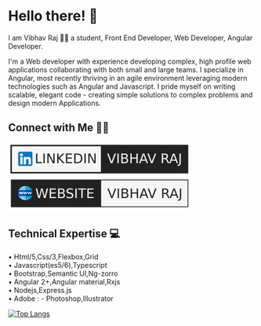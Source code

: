 # Hello there! 👋

I am Vibhav Raj 🙋‍♂️ a student, Front End Developer, Web Developer, Angular Developer.

I'm a Web developer with experience developing complex, high profile web applications collaborating with both small and large teams. I specialize in Angular, most recently thriving in an agile environment leveraging modern technologies such as Angular and Javascript. I pride myself on writing scalable, elegant code - creating simple solutions to complex problems and design modern Applications.

## Connect with Me 🤝🏻
[![Linkedin](https://github.com/VibhavRaj/vibhavraj/blob/master/img/linkedin.svg)](https://www.linkedin.com/in/vibhavraj/)[![Website](https://github.com/VibhavRaj/vibhavraj/blob/master/img/website.svg)](https://demo.com/)

## Technical Expertise 💻
• Html/5,Css/3,Flexbox,Grid\
• Javascript(es5/6),Typescript\
• Bootstrap,Semantic UI,Ng-zorro\
• Angular 2+,Angular material,Rxjs\
• Nodejs,Express.js\
• Adobe : - Photoshop,Illustrator

[![Top Langs](https://github-readme-stats.vercel.app/api/top-langs/?username=vibhavraj)](https://github.com/VibhavRaj/vibhavraj)

<!--
**VibhavRaj/vibhavraj** is a ✨ _special_ ✨ repository because its `README.md` (this file) appears on your GitHub profile.

Here are some ideas to get you started:

- 🔭 I’m currently working on ...
- 🌱 I’m currently learning ...
- 👯 I’m looking to collaborate on ...
- 🤔 I’m looking for help with ...
- 💬 Ask me about ...
- 📫 How to reach me: ...
- 😄 Pronouns: ...
- ⚡ Fun fact: ...
-->


